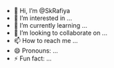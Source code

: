 - 👋 Hi, I’m @SkRafiya
- 👀 I’m interested in ...
- 🌱 I’m currently learning ...
- 💞️ I’m looking to collaborate on ...
- 📫 How to reach me ...
- 😄 Pronouns: ...
- ⚡ Fun fact: ...

<!---
SkRafiya/SkRafiya is a ✨ special ✨ repository because its `README.md` (this file) appears on your GitHub profile.
You can click the Preview link to take a look at your changes.
--->
